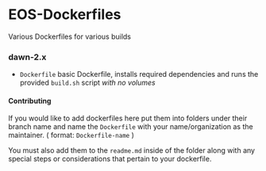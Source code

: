 # EOS-Dockerfiles
Various Dockerfiles for various builds

### dawn-2.x

- `Dockerfile` basic Dockerfile, installs required dependencies and runs the provided `build.sh` script *with no volumes*


#### Contributing

If you would like to add dockerfiles here put them into folders under their branch name and name 
the `Dockerfile` with your name/organization as the maintainer. ( format: `Dockerfile-name` )

You must also add them to the `readme.md` inside of the folder along with any special steps or considerations 
that pertain to your dockerfile.
